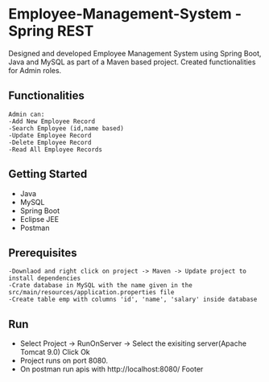 # Employee-Management-System - Spring REST

Designed and developed Employee Management System using Spring Boot, Java and MySQL as part of a Maven based project. Created functionalities for Admin roles. 

## Functionalities
```
Admin can:
-Add New Employee Record
-Search Employee (id,name based)
-Update Employee Record
-Delete Employee Record
-Read All Employee Records
```

## Getting Started
* Java
* MySQL
* Spring Boot
* Eclipse JEE
* Postman

## Prerequisites
```
-Downlaod and right click on project -> Maven -> Update project to install dependencies
-Crate database in MySQL with the name given in the src/main/resources/application.properties file
-Create table emp with columns 'id', 'name', 'salary' inside database
```

## Run
* Select Project -> RunOnServer -> Select the exisiting server(Apache Tomcat 9.0) Click Ok
* Project runs on port 8080.
* On postman run apis with http://localhost:8080/
Footer
